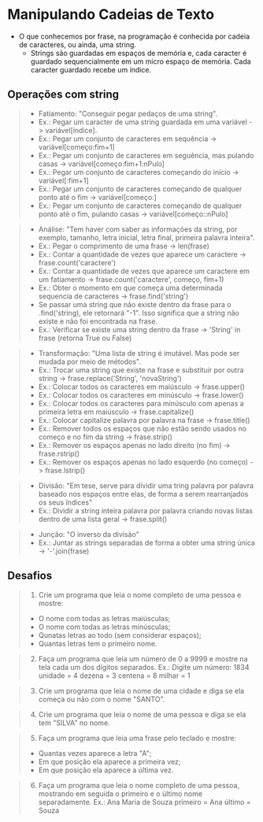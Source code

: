 # Manipulando Cadeias de Texto

- O que conhecemos por frase, na programação é conhecida por cadeia de caracteres, ou ainda, uma string.
    - Strings são guardadas em espaços de memória e, cada caracter é guardado sequencialmente em um micro espaço 
de memória. Cada caracter guardado recebe um índice.

## Operações com string

> - Fatiamento: "Conseguir pegar pedaços de uma string".
>  - Ex.: Pegar um caracter de uma string guardada em uma variável -> variável[índice].
>  - Ex.: Pegar um conjunto de caracteres em sequência -> variável[começo:fim+1]
>  - Ex.: Pegar um conjunto de caracteres em seguência, mas pulando casas -> variável[começo:fim+1:nPulo]
>  - Ex.: Pegar um conjunto de caracteres começando do início -> variável[:fim+1]
>  - Ex.: Pegar um conjunto de caracteres começando de qualquer ponto até o fim -> variável[começo:]
>  - Ex.: Pegar um conjunto de caracteres começando de qualquer ponto até o fim, pulando casas -> variável[começo::nPulo]

> - Análise: "Tem haver com saber as informações da string, por exemplo, tamanho, letra inicial, letra final, primeira
> palavra inteira".
>  - Ex.: Pegar o comprimento de uma frase -> len(frase)
>  - Ex.: Contar a quantidade de vezes que aparece um caractere -> frase.count('caractere')
>  - Ex.: Contar a quantidade de vezes que aparece um caractere em um fatiamento -> frase.count('caractere', começo, fim+1)
>  - Ex.: Obter o momento em que começa uma determinada sequencia de caracteres -> frase.find('string')
>  - Se passar uma string que não existe dentro da frase para o .find('string), ele retornará "-1". Isso significa
> que a string não existe e não foi encontrada na frase.
>  - Ex.: Verificar se existe uma string dentro da frase -> 'String' in frase (retorna True ou False)

> - Transformação: "Uma lista de string é imutável. Mas pode ser mudada por meio de métodos".
>  - Ex.: Trocar uma string que existe na frase e substituir por outra string -> frase.replace('String', 'novaString')
>  - Ex.: Colocar todos os caracteres em maiúsculo -> frase.upper()
>  - Ex.: Colocar todos os caracteres em minúsculo -> frase.lower()
>  - Ex.: Colocar todos os caracteres para minúsculo com apenas a primeira letra em maiúsculo -> frase.capitalize()
>  - Ex.: Colocar capitalize palavra por palavra na frase -> frase.title()
>  - Ex.: Remover todos os espaços que não estão sendo usados no começo e no fim da string -> frase.strip()
>  - Ex.: Remover os espaços apenas no lado direito (no fim) -> frase.rstrip()
>  - Ex.: Remover os espaços apenas no lado esquerdo (no começo) -> frase.lstrip()

> - Divisão: "Em tese, serve para dividir uma tring palavra por palavra baseado nos espaços entre elas, de forma a
> serem rearranjados os seus índices"
>  - Ex.: Dividir a string inteira palavra por palavra criando novas listas dentro de uma lista geral -> frase.split()

> - Junção: "O inverso da divisão"
>  - Ex.: Juntar as strings separadas de forma a obter uma string única -> '-'.join(frase)

## Desafios

> 1. Crie um programa que leia o nome completo de uma pessoa e mostre:
>  - O nome com todas as letras maiúsculas;
>  - O nome com todas as letras minúsculas;
>  - Qunatas letras ao todo (sem considerar espaços);
>  - Quantas letras tem o primeiro nome.

> 2. Faça um programa que leia um número de 0 a 9999 e mostre na tela cada um dos dígitos separados.
> Ex.: Digite um número: 1834
> unidade = 4
> dezena = 3
> centena = 8
> milhar = 1

> 3. Crie um programa que leia o nome de uma cidade e diga se ela começa ou não com o nome "SANTO".

> 4. Crie um programa que leia o nome de uma pessoa e diga se ela tem "SILVA" no nome.

> 5. Faça um programa que leia uma frase pelo teclado e mostre:
>  - Quantas vezes aparece a letra "A";
>  - Em que posição ela aparece a primeira vez;
>  - Em que posição ela aparece a última vez.

> 6. Faça um programa que leia o nome completo de uma pessoa, mostrando em seguida o primeiro e o último nome separadamente.
> Ex.: Ana Maria de Souza
> primeiro = Ana
> último = Souza